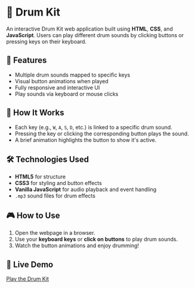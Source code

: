 # 🥁 Drum Kit

An interactive Drum Kit web application built using **HTML**, **CSS**, and **JavaScript**. Users can play different drum sounds by clicking buttons or pressing keys on their keyboard.

## 🎯 Features

- Multiple drum sounds mapped to specific keys
- Visual button animations when played
- Fully responsive and interactive UI
- Play sounds via keyboard or mouse clicks

## 🚀 How It Works

- Each key (e.g., `W`, `A`, `S`, `D`, etc.) is linked to a specific drum sound.
- Pressing the key or clicking the corresponding button plays the sound.
- A brief animation highlights the button to show it's active.

## 🛠️ Technologies Used

- **HTML5** for structure
- **CSS3** for styling and button effects
- **Vanilla JavaScript** for audio playback and event handling
- `.mp3` sound files for drum effects

## 🎮 How to Use

1. Open the webpage in a browser.
2. Use your **keyboard keys** or **click on buttons** to play drum sounds.
3. Watch the button animations and enjoy drumming!


## 🔗 Live Demo

[Play the Drum Kit](https://yuvanganesh.github.io/Drum-Kit/)  

